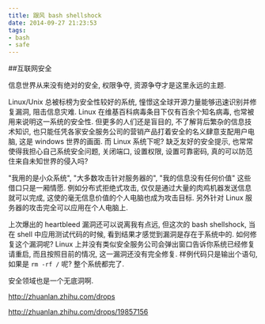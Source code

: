 ```yaml
---
title: 跟风 bash shellshock
date: 2014-09-27 21:23:53
tags: 
- bash
- safe
---
```


##互联网安全

信息世界从来没有绝对的安全, 权限争夺, 资源争夺才是这里永远的主题.

Linux/Unix 总被标榜为安全性较好的系统, 憧憬这全球开源力量能够迅速识别并修复漏洞, 阻击信息灾难. Linux 在维基百科病毒条目下仅有百余个知名病毒, 也常被用来说明这一系统的安全性. 但更多的人们还是盲目的, 不了解背后繁杂的信息技术知识, 也只能任凭各家安全服务公司的营销产品打着安全的名义肆意支配用户电脑, 这是 windows 世界的画面. 而 Linux 系统下呢? 缺乏友好的安全提示, 也常常使得我担心自己系统安全问题, 关闭端口, 设置权限, 设置可靠密码, 真的可以防范住来自未知世界的侵入吗?

"我用的是小众系统", "大多数攻击针对服务器的", "我的信息没有任何价值" 这些借口只是一厢情愿. 例如分布式拒绝式攻击, 仅仅是通过大量的肉鸡机器发送信息就可以完成, 这使的毫无信息价值的个人电脑也成为攻击目标. 另外针对 Linux 服务器的攻击完全可以应用在个人电脑上. 

上次爆出的 heartbleed 漏洞还可以说离我有点远, 但这次的 bash shellshock, 当在 shell 中应用测试代码的时候, 看到结果才感觉到漏洞是存在于系统中的. 如何修复这个漏洞呢? Linux 上并没有类似安全服务公司会弹出窗口告诉你系统已经修复请重启, 而且按照目前的情况, 这一漏洞还没有完全修复. 样例代码只是输出个语句, 如果是 `rm -rf /` 呢? 整个系统都完了.

安全领域也是一个无底洞啊.

http://zhuanlan.zhihu.com/drops

http://zhuanlan.zhihu.com/drops/19857156

